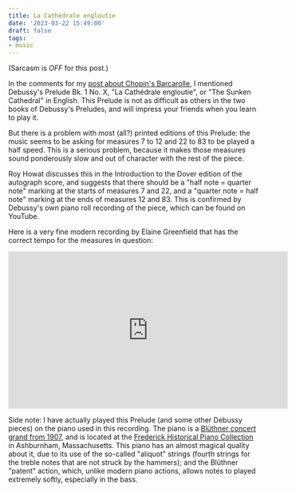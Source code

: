 ```yaml
---
title: La Cathédrale engloutie
date: '2023-03-22 15:49:00'
draft: false
tags:
- music
---
```


(Sarcasm is *OFF* for this post.)

In the comments for my [post about Chopin's Barcarolle](/posts/2023-03-18-exhaustion/), I mentioned
Debussy's Prelude Bk. 1 No. X, "La Cathédrale engloutie", or "The Sunken
Cathedral" in English.  This Prelude is not as difficult as others
in the two books of Debussy's Preludes, and will impress your friends when you learn
to play it.

But there is a problem with most (all?) printed editions of this
Prelude: the music seems to be asking for measures 7 to 12 and 22 to 83 to
be played a half speed.  This is a serious problem, because it makes
those measures sound ponderously slow and out of character with the rest
of the piece.

Roy Howat discusses this in the Introduction to the Dover
edition of the autograph score, and suggests that there should be
a "half note = quarter note" marking at the starts of measures 7 and
22, and a "quarter note = half note" marking at the ends of measures 12
and 83.  This is confirmed by Debussy's own piano roll recording of
the piece, which can be found on YouTube.

Here is a very fine modern recording by Elaine Greenfield that has the correct tempo for the measures
in question:

<iframe width="560" height="315" src="https://www.youtube.com/embed/Nz9o8grk410" title="YouTube video player" frameborder="0" allow="accelerometer; autoplay; clipboard-write; encrypted-media; gyroscope; picture-in-picture; web-share" allowfullscreen>
</iframe>

Side note: I have actually played this Prelude (and some other Debussy pieces)
on the piano used in this recording.  The piano is a [Blüthner concert grand from 1907](https://www.frederickcollection.org/Bluth1907.htm),
and is located at the [Frederick Historical Piano Collection](https://www.frederickcollection.org/)
in Ashburnham, Massachusetts.  This piano has an almost magical quality about it,
due to its use of the so-called "aliquot" strings (fourth strings for the treble notes
that are not struck by the hammers); and the Blüthner "patent" action, which, unlike modern
piano actions, allows notes to played extremely softly, especially in the bass.
